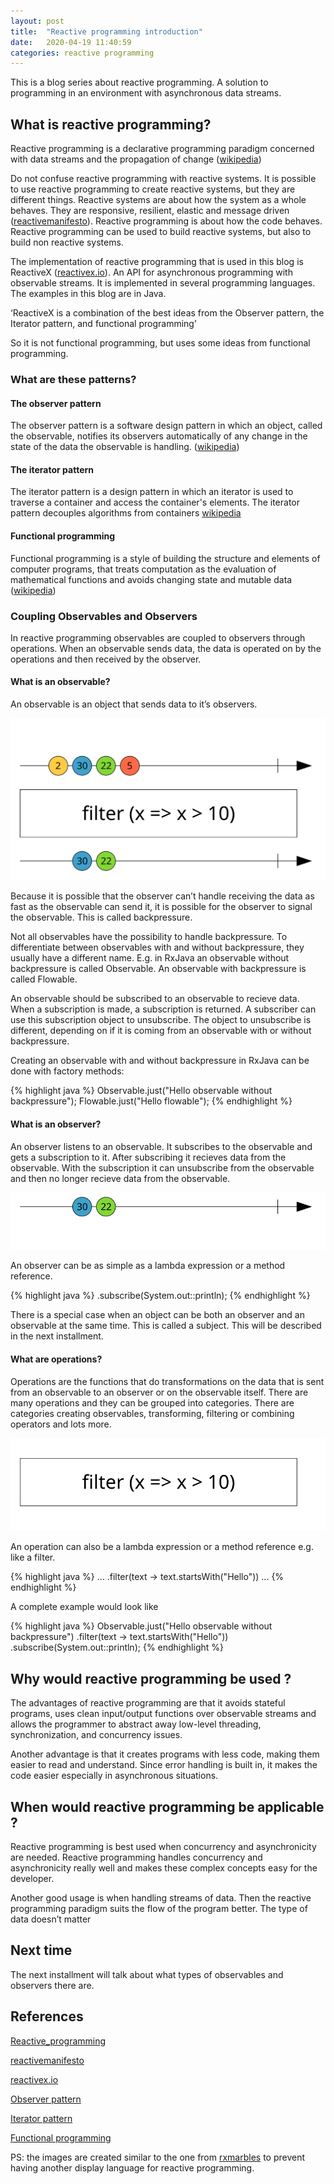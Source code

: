 ```yaml
---
layout: post
title:  "Reactive programming introduction"
date:   2020-04-19 11:40:59
categories: reactive programming
---
```



This is a blog series about reactive programming. A solution to programming in an environment with asynchronous data streams.


## What is reactive programming?

Reactive programming is a declarative programming paradigm concerned with data streams and the propagation of change (<a href="https://en.wikipedia.org/wiki/Reactive_programming">wikipedia</a>)

Do not confuse reactive programming with reactive systems. It is possible to use reactive programming to create reactive systems, but they are different things. Reactive systems are about how the system as a whole behaves. They are responsive, resilient, elastic and message driven (<a href="https://www.reactivemanifesto.org/">reactivemanifesto</a>). Reactive programming is about how the code behaves. Reactive programming can be used to build reactive systems, but also to build non reactive systems.

The implementation of reactive programming that is used in this blog is ReactiveX (<a href="http://reactivex.io">reactivex.io</a>). An API for asynchronous programming
with observable streams. It is implemented in several programming languages. The examples in this blog are in Java. 

‘ReactiveX is a combination of the best ideas from the Observer pattern, the Iterator pattern, and functional programming’

 
So it is not functional programming, but uses some ideas from functional programming. 

 

### What are these patterns?


#### The observer pattern


The observer pattern is a software design pattern in which an object, called the observable, notifies its observers automatically of any change in the state of the data the observable is handling. (<a href="https://en.wikipedia.org/wiki/Observer_pattern">wikipedia</a>) 

 

#### The iterator pattern


The iterator pattern is a design pattern in which an iterator is used to traverse a container and access the container's elements. The iterator pattern decouples algorithms from containers <a href="https://en.wikipedia.org/wiki/Iterator_pattern">wikipedia</a>

 

#### Functional programming


Functional programming is a style of building the structure and elements of computer programs, that treats computation as the evaluation of mathematical functions and avoids changing state and mutable data (<a href="https://en.wikipedia.org/wiki/Functional_programming">wikipedia</a>) 

 

### Coupling Observables and Observers

In reactive programming observables are coupled to observers through operations. When an observable sends data, the data is operated on by the operations and then received by the observer. 

#### What is an observable?

An observable is an object that sends data to it’s observers.  


![observable svg](/images/observable.svg)


Because it is possible that the observer can’t handle receiving the data as fast as the observable can send it, it is possible for the observer to signal the observable. This is called backpressure. 

Not all observables have the possibility to handle backpressure. To differentiate between observables with and without backpressure, they usually have a different name. E.g. in RxJava an observable without backpressure is called Observable. An observable with backpressure is called Flowable.  

An observable should be subscribed to an observable to recieve data. When a subscription is made, a subscription is returned. A subscriber can use this subscription object to unsubscribe. The object to unsubscribe is different, depending on if it is coming from an observable with or without backpressure.

Creating an observable with and without backpressure in RxJava can be done with factory methods:

{% highlight java %}
    Observable.just("Hello observable without backpressure");
    Flowable.just("Hello flowable");
{% endhighlight %}

#### What is an observer?

An observer listens to an observable. It subscribes to the observable and gets a subscription to it. After subscribing it recieves data from the observable. With the subscription it can unsubscribe from the observable and then no longer recieve data from the observable.  

![observer svg](/images/observer.svg)



An observer can be as simple as a lambda expression or a method reference.

{% highlight java %}
    .subscribe(System.out::println);
{% endhighlight %}
 

There is a special case when an object can be both an observer and an observable at the same time. This is called a subject. This will be described in the next installment.

#### What are operations?

Operations are the functions that do transformations on the data that is sent from an observable to an observer or on the observable itself. There are many operations and they can be grouped into categories. There are categories creating observables, transforming, filtering or combining operators and lots more. 

![operation svg](/images/operation.svg)



An operation can also be a lambda expression or a method reference e.g. like a filter.

{% highlight java %}
    ...
    .filter(text -> text.startsWith("Hello"))
    ...
{% endhighlight %}

A complete example would look like

{% highlight java %}
    Observable.just("Hello observable without backpressure")
    .filter(text -> text.startsWith("Hello"))
    .subscribe(System.out::println);
{% endhighlight %}


## Why would reactive programming be used ?

The advantages of reactive programming are that it avoids stateful programs, uses clean input/output functions over observable streams and allows the programmer to abstract away low-level threading, synchronization, and concurrency issues. 

Another advantage is that it creates programs with less code, making them easier to read and understand. Since error handling is built in, it makes the code easier especially in asynchronous situations. 

 

 

## When would reactive programming be applicable ?

Reactive programming is best used when concurrency and asynchronicity are needed. Reactive programming handles concurrency and asynchronicity really well and makes these complex concepts easy for the developer.  

 

Another good usage is when handling streams of data. Then the reactive programming paradigm suits the flow of the program better. The type of data doesn’t matter 

 

## Next time

The next installment will talk about what types of observables and observers there are. 



## References

[Reactive_programming](https://en.wikipedia.org/wiki/Reactive_programming)

[reactivemanifesto](https://www.reactivemanifesto.org/)

[reactivex.io](http://reactivex.io)

[Observer pattern](https://en.wikipedia.org/wiki/Observer_pattern)

[Iterator pattern](https://en.wikipedia.org/wiki/Iterator_pattern)

[Functional programming](https://en.wikipedia.org/wiki/Functional_programming) 

PS: the images are created similar to the one from <a href="https://rxmarbles.com/">rxmarbles</a> to prevent having another display language for reactive programming.
